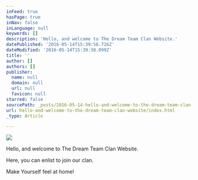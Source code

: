 ```yaml
---
inFeed: true
hasPage: true
inNav: false
inLanguage: null
keywords: []
description: 'Hello, and welcome to The Dream Team Clan Website.'
datePublished: '2016-05-14T15:39:56.726Z'
dateModified: '2016-05-14T15:39:38.099Z'
title: ''
author: []
authors: []
publisher:
  name: null
  domain: null
  url: null
  favicon: null
starred: false
sourcePath: _posts/2016-05-14-hello-and-welcome-to-the-dream-team-clan-website.md
url: hello-and-welcome-to-the-dream-team-clan-website/index.html
_type: Article

---
```

![](https://the-grid-user-content.s3-us-west-2.amazonaws.com/e6831b31-b843-4bbe-bfa7-6fd9af6a0bce.jpg)

Hello, and welcome to The Dream Team Clan Website.

Here, you can enlist to join our clan.

Make Yourself feel at home!